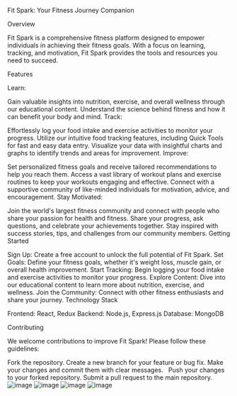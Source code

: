 Fit Spark: Your Fitness Journey Companion

Overview

Fit Spark is a comprehensive fitness platform designed to empower individuals in achieving their fitness goals. With a focus on learning, tracking, and motivation, Fit Spark provides the tools and resources you need to succeed.

Features

Learn:

Gain valuable insights into nutrition, exercise, and overall wellness through our educational content.
Understand the science behind fitness and how it can benefit your body and mind.
Track:

Effortlessly log your food intake and exercise activities to monitor your progress.
Utilize our intuitive food tracking features, including Quick Tools for fast and easy data entry.
Visualize your data with insightful charts and graphs to identify trends and areas for improvement.
Improve:

Set personalized fitness goals and receive tailored recommendations to help you reach them.
Access a vast library of workout plans and exercise routines to keep your workouts engaging and effective.
Connect with a supportive community of like-minded individuals for motivation, advice, and encouragement.
Stay Motivated:

Join the world's largest fitness community and connect with people who share your passion for health and fitness.
Share your progress, ask questions, and celebrate your achievements together.
Stay inspired with success stories, tips, and challenges from our community members.
Getting Started

Sign Up: Create a free account to unlock the full potential of Fit Spark.
Set Goals: Define your fitness goals, whether it's weight loss, muscle gain, or overall health improvement.
Start Tracking: Begin logging your food intake and exercise activities to monitor your progress.
Explore Content: Dive into our educational content to learn more about nutrition, exercise, and wellness.
Join the Community: Connect with other fitness enthusiasts and share your journey.
Technology Stack

Frontend: React, Redux
Backend: Node.js, Express.js
Database: MongoDB

Contributing

We welcome contributions to improve Fit Spark! Please follow these guidelines:

Fork the repository.
Create a new branch for your feature or bug fix.
Make your changes and commit them with clear messages.   
Push your changes to your forked repository.
Submit a pull request to the main repository.
![image](https://github.com/user-attachments/assets/20fb3a9f-c996-455e-af3d-b7084aaf8f4d)
![image](https://github.com/user-attachments/assets/cd8f908c-06db-40ff-830d-a71e32093d97)
![image](https://github.com/user-attachments/assets/07cb8c40-9158-4620-b6ef-9516c771ee25)
![image](https://github.com/user-attachments/assets/03b9b17f-e331-4a12-9267-cbd1394b0e7b)




